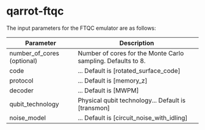 # qarrot-ftqc
The input parameters for the FTQC emulator are as follows:

| Parameter                   | Description                                                      |
|---------------------------- | --------------------------------------------------------------   |
| number_of_cores (optional)  | Number of cores for the Monte Carlo sampling. Defaults to 8.     |
| code                        | ... Default is [rotated_surface_code]                            |
| protocol                    | ... Default is [memory_z]                                        |
| decoder                     | ... Default is [MWPM]                                            |
| qubit_technology            | Physical qubit technology... Default is [transmon]               |
| noise_model                 | ... Default is [circuit_noise_with_idling]                       |
